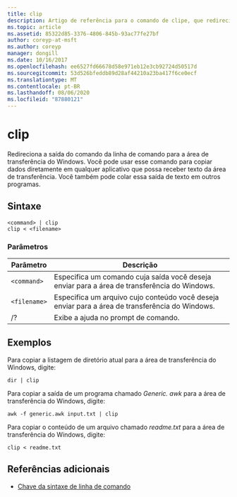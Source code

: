 ```yaml
---
title: clip
description: Artigo de referência para o comando de clipe, que redireciona a saída de comando da linha de comando para a área de transferência do Windows.
ms.topic: article
ms.assetid: 85322d85-3376-4806-845b-93ac77fe27bf
author: coreyp-at-msft
ms.author: coreyp
manager: dongill
ms.date: 10/16/2017
ms.openlocfilehash: ee6527fd66678d58e971eb12e3cb92724d50517d
ms.sourcegitcommit: 53d526bfeddb89d28af44210a23ba417f6ce0ecf
ms.translationtype: MT
ms.contentlocale: pt-BR
ms.lasthandoff: 08/06/2020
ms.locfileid: "87880121"
---
```

# <a name="clip"></a>clip

Redireciona a saída do comando da linha de comando para a área de transferência do Windows. Você pode usar esse comando para copiar dados diretamente em qualquer aplicativo que possa receber texto da área de transferência. Você também pode colar essa saída de texto em outros programas.

## <a name="syntax"></a>Sintaxe

```
<command> | clip
clip < <filename>
```

### <a name="parameters"></a>Parâmetros

| Parâmetro | Descrição |
| --------- | ----------- |
| `<command>` | Especifica um comando cuja saída você deseja enviar para a área de transferência do Windows. |
| `<filename>` | Especifica um arquivo cujo conteúdo você deseja enviar para a área de transferência do Windows. |
| /? | Exibe a ajuda no prompt de comando. |

## <a name="examples"></a>Exemplos

Para copiar a listagem de diretório atual para a área de transferência do Windows, digite:

```
dir | clip
```

Para copiar a saída de um programa chamado *Generic. awk* para a área de transferência do Windows, digite:

```
awk -f generic.awk input.txt | clip
```

Para copiar o conteúdo de um arquivo chamado *readme.txt* para a área de transferência do Windows, digite:

```
clip < readme.txt
```

## <a name="additional-references"></a>Referências adicionais

- [Chave da sintaxe de linha de comando](command-line-syntax-key.md)